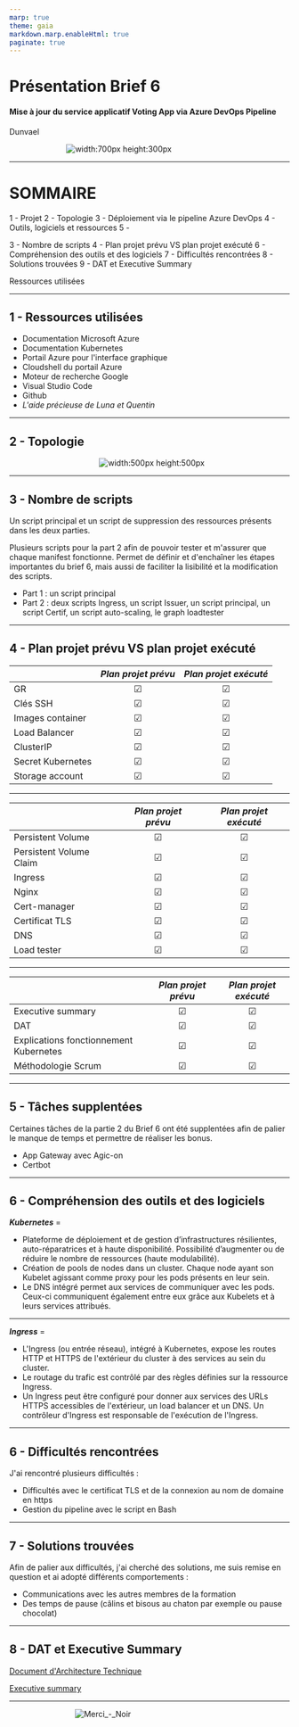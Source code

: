```yaml
---
marp: true
theme: gaia
markdown.marp.enableHtml: true
paginate: true
---
```

<!-- backgroundImage: "linear-gradient(to bottom, #ffb7c5, #DCD0FF)" -->

<!--
_color: black
-->

# Présentation Brief 6
#### Mise à jour du service applicatif Voting App via Azure DevOps Pipeline
Dunvael 

&nbsp;&nbsp;&nbsp;&nbsp;&nbsp;&nbsp;&nbsp;&nbsp;&nbsp;&nbsp;&nbsp;&nbsp;&nbsp;&nbsp;&nbsp;&nbsp;&nbsp;&nbsp;&nbsp;&nbsp;&nbsp;&nbsp;&nbsp;&nbsp;&nbsp;&nbsp;![width:700px height:300px]()


<!-- paginate: false -->

---
# SOMMAIRE  
1 - Projet
2 - Topologie
3 - Déploiement via le pipeline Azure DevOps
4 - Outils, logiciels et ressources
5 - 


3 - Nombre de scripts
4 - Plan projet prévu VS plan projet exécuté
6 - Compréhension des outils et des logiciels
7 - Difficultés rencontrées
8 - Solutions trouvées
9 - DAT et Executive Summary

Ressources utilisées


<!-- paginate: true -->
<!--
_color: black
-->

---
## 1 - Ressources utilisées  
* Documentation Microsoft Azure
* Documentation Kubernetes
* Portail Azure pour l'interface graphique
* Cloudshell du portail Azure
* Moteur de recherche Google
* Visual Studio Code
* Github
* *L'aide précieuse de Luna et Quentin*

<!--
_color: black
-->

---
## 2 - Topologie

&nbsp;&nbsp;&nbsp;&nbsp;&nbsp;&nbsp;&nbsp;&nbsp;&nbsp;&nbsp;&nbsp;&nbsp;&nbsp;&nbsp;&nbsp;&nbsp;&nbsp;&nbsp;&nbsp;&nbsp;&nbsp;&nbsp;&nbsp;&nbsp;&nbsp;&nbsp;&nbsp;&nbsp;&nbsp;&nbsp;&nbsp;&nbsp;&nbsp;&nbsp;&nbsp;&nbsp;&nbsp;&nbsp;&nbsp;&nbsp;&nbsp;![width:500px height:500px](https://user-images.githubusercontent.com/108001918/196372669-f0cf2f50-dd24-4ff1-88b6-ed350f2249f7.png)

<!--
_color: black
-->

---
## 3 - Nombre de scripts

Un script principal et un script de suppression des ressources présents dans les deux parties.

Plusieurs scripts pour la part 2 afin de pouvoir tester et m'assurer que chaque manifest fonctionne.
Permet de  définir et d'enchaîner les étapes importantes du brief 6, mais aussi de faciliter la lisibilité et la modification des scripts.
* Part 1 : un script principal
* Part 2 : deux scripts Ingress, un script Issuer, un script principal, un script Certif, un script auto-scaling, le graph loadtester
  
<!--
_backgroundColor: black
_color: black
-->

--- 
## 4 - Plan projet prévu VS plan projet exécuté 
|  | *Plan projet prévu* | *Plan projet exécuté* |
|-----------|:----------:|:------------:|
| GR|&#9745;|&#9745;|
| Clés SSH |&#9745;|&#9745;|
| Images container |&#9745; |&#9745;|
| Load Balancer |&#9745;|&#9745;|
| ClusterIP |&#9745;|&#9745;|
| Secret Kubernetes |&#9745;|&#9745;|
| Storage account |&#9745;|&#9745;| 

<!--
_color: black
-->

--- 
|  | *Plan projet prévu* | *Plan projet exécuté* |
|-----------|:----------:|:------------:|
| Persistent Volume |&#9745;|&#9745;|
| Persistent Volume Claim |&#9745;|&#9745;|
| Ingress |&#9745;|&#9745;|
| Nginx |&#9745;|&#9745;|
| Cert-manager |&#9745;|&#9745;|
| Certificat TLS |&#9745;|&#9745;|
| DNS |&#9745;|&#9745;|
| Load tester |&#9745;|&#9745;|
<!--
_color: black
-->

--- 

|  | *Plan projet prévu* | *Plan projet exécuté* |
|-----------|:----------:|:------------:|
| Executive summary |&#9745;|&#9745;|
| DAT |&#9745;|&#9745;|
| Explications fonctionnement Kubernetes |&#9745;|&#9745;|
| Méthodologie Scrum |&#9745;|&#9745;|

<!--
_color: black
-->

---
## 5 - Tâches supplentées

Certaines tâches de la partie 2 du Brief 6 ont été supplentées afin de palier le manque de temps et permettre de réaliser les bonus.
* App Gateway avec Agic-on
* Certbot

<!--
_color: black
-->

---
## 6 - Compréhension des outils et des logiciels
***Kubernetes*** = 
* Plateforme de déploiement et de gestion d’infrastructures résilientes, auto-réparatrices et à haute disponibilité.
Possibilité d’augmenter ou de réduire le nombre de ressources (haute modulabilité).
* Création de pools de nodes dans un cluster. Chaque node ayant son Kubelet agissant comme proxy pour les pods présents en leur sein.
* Le DNS intégré permet aux services de communiquer avec les pods. Ceux-ci communiquent également entre eux grâce aux Kubelets et à leurs services attribués.

<!--
_color: black
-->

---

***Ingress*** = 
* L'Ingress (ou entrée réseau), intégré à Kubernetes, expose les routes HTTP et HTTPS de l'extérieur du cluster à des services au sein du cluster. 
* Le routage du trafic est contrôlé par des règles définies sur la ressource Ingress.
* Un Ingress peut être configuré pour donner aux services des URLs HTTPS accessibles de l'extérieur, un load balancer et un DNS. Un contrôleur d'Ingress est responsable de l'exécution de l'Ingress.

<!--
_color: black
-->

---
## 6 - Difficultés  rencontrées
J'ai rencontré plusieurs difficultés :

* Difficultés avec le certificat TLS et de la connexion au nom de domaine en https
* Gestion du pipeline avec le script en Bash

<!--
_color: black
-->

---
## 7 - Solutions trouvées 
Afin de palier aux difficultés, j'ai cherché des solutions, me suis remise en question et ai adopté différents comportements :

* Communications avec les autres membres de la formation
* Des temps de pause (câlins et bisous au chaton par exemple ou pause chocolat)

<!--
_color: black
-->

---
## 8 - DAT et Executive Summary

[Document d'Architecture Technique](https://github.com/simplon-lerouxDunvael/Brief_7/blob/main/Docs/DAT.md)

[Executive summary](https://github.com/simplon-lerouxDunvael/Brief_7/blob/main/Docs/Executive_summary.docx)

<!--
_color: black
-->

---
&nbsp;&nbsp;&nbsp;&nbsp;&nbsp;&nbsp;&nbsp;&nbsp;&nbsp;&nbsp;&nbsp;&nbsp;&nbsp;&nbsp;&nbsp;&nbsp;&nbsp;&nbsp;&nbsp;&nbsp;&nbsp;&nbsp;&nbsp;&nbsp;&nbsp;&nbsp;&nbsp;&nbsp;&nbsp;&nbsp;![Merci_-_Noir](https://user-images.githubusercontent.com/108001918/196387576-cfcdcdda-7a6b-4021-ab84-3a06ebc95ab6.png)

<!--
_color: black
-->